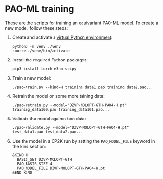 # PAO-ML training

These are the scripts for training an equivariant PAO-ML model. To create a new model, follow these
steps:

1. Create and activate a [virtual Python environment](https://docs.python.org/3/tutorial/venv.html):

   ```
   python3 -m venv ./venv
   source ./venv/bin/activate
   ```

1. Install the required Python packages:

   ```
   pip3 install torch e3nn scipy
   ```

1. Train a new model:

   ```
   ./pao-train.py --kind=H training_data1.pao training_data2.pao...
   ```

1. Retrain the model on some more taining data:

   ```
   ./pao-retrain.py --model="DZVP-MOLOPT-GTH-PAO4-H.pt" training_data100.pao training_data101.pao...
   ```

1. Validate the model against test data:

   ```
   ./pao-validate.py --model="DZVP-MOLOPT-GTH-PAO4-H.pt" test_data1.pao test_data2.pao...
   ```

1. Use the model in a CP2K run by setting the `PAO_MODEL_FILE` keyword in the kind section:

   ```
   &KIND H
     BASIS_SET DZVP-MOLOPT-GTH
     PAO_BASIS_SIZE 4
     PAO_MODEL_FILE DZVP-MOLOPT-GTH-PAO4-H.pt
   &END KIND
   ```

